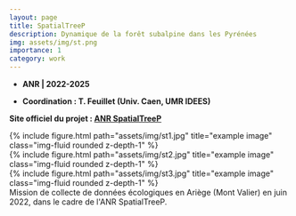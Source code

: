 ```yaml
---
layout: page
title: SpatialTreeP
description: Dynamique de la forêt subalpine dans les Pyrénées
img: assets/img/st.png
importance: 1
category: work
---
```


- **ANR | 2022-2025**

- **Coordination : T. Feuillet (Univ. Caen, UMR IDEES)**

**Site officiel du projet : [ANR SpatialTreeP](https://tfeuillet.gitpages.huma-num.fr/spatialtreep/)**

<div class="row">
    <div class="col-sm mt-3 mt-md-0">
        {% include figure.html path="assets/img/st1.jpg" title="example image" class="img-fluid rounded z-depth-1" %}
    </div>
    <div class="col-sm mt-3 mt-md-0">
        {% include figure.html path="assets/img/st2.jpg" title="example image" class="img-fluid rounded z-depth-1" %}
    </div>
    <div class="col-sm mt-3 mt-md-0">
        {% include figure.html path="assets/img/st3.jpg" title="example image" class="img-fluid rounded z-depth-1" %}
    </div>
</div>
<div class="caption">
    Mission de collecte de données écologiques en Ariège (Mont Valier) en juin 2022, dans le cadre de l'ANR SpatialTreeP.
</div>
